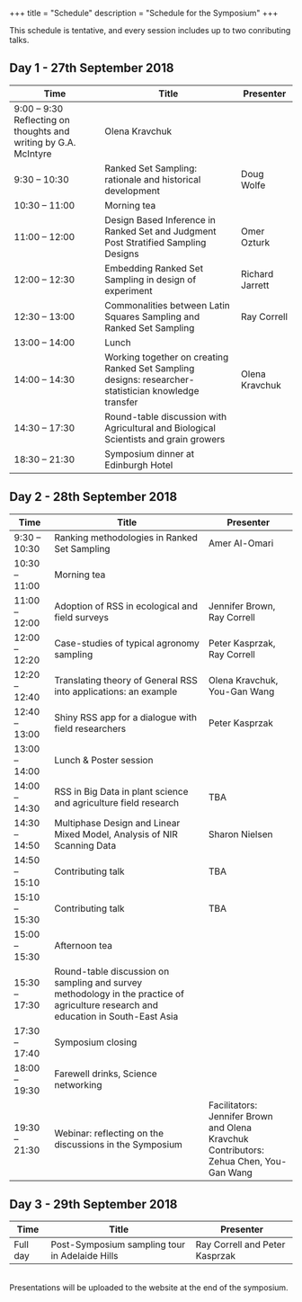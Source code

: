 +++
title = "Schedule"
description = "Schedule for the Symposium"
+++

This schedule is tentative, and every session includes up to two conributing talks.

## Day 1 - 27th September 2018

 Time | Title | Presenter 
------ | ------- | -------
9:00 – 9:30 Reflecting  on thoughts and writing by G.A. McIntyre | Olena Kravchuk
9:30 – 10:30 | Ranked Set Sampling: rationale and historical development | Doug Wolfe
10:30 – 11:00 | Morning tea
11:00 – 12:00 | Design Based Inference in Ranked Set and Judgment Post Stratified Sampling Designs | Omer Ozturk
12:00 – 12:30 | Embedding  Ranked Set Sampling in design of experiment | Richard Jarrett 
12:30 – 13:00 | Commonalities between Latin Squares Sampling and Ranked Set Sampling | Ray Correll
13:00 – 14:00 | Lunch
14:00 – 14:30 | Working together on creating Ranked Set Sampling designs: researcher-statistician knowledge transfer | Olena Kravchuk
14:30 – 17:30 | Round-table discussion with Agricultural and Biological Scientists and grain growers
18:30 – 21:30 | Symposium dinner at Edinburgh Hotel

## Day 2 - 28th September 2018

 Time | Title | Presenter 
------ | ------- | -------
9:30 – 10:30 | Ranking methodologies in Ranked Set Sampling | Amer Al-Omari
10:30 – 11:00 | Morning tea
11:00 – 12:00 | Adoption of RSS in ecological and field surveys | Jennifer Brown, Ray Correll
12:00 – 12:20 | Case-studies of typical agronomy sampling | Peter Kasprzak, Ray Correll
12:20 – 12:40 | Translating theory of General RSS into applications: an example | Olena Kravchuk, You-Gan Wang
12:40 – 13:00 | Shiny RSS app for a dialogue with field researchers | Peter Kasprzak
13:00 – 14:00 | Lunch & Poster session
14:00 – 14:30 | RSS in Big Data in plant science and agriculture field research | TBA
14:30 – 14:50 | Multiphase Design and Linear Mixed Model, Analysis of NIR Scanning Data | Sharon Nielsen
14:50 – 15:10 | Contributing talk | TBA
15:10 – 15:30 | Contributing talk | TBA
15:00 – 15:30 | Afternoon tea
15:30 – 17:30 | Round-table discussion on sampling and survey methodology in the practice of agriculture research and education in South-East Asia
17:30 – 17:40 | Symposium closing
18:00 – 19:30 | Farewell drinks, Science networking
19:30 – 21:30 | Webinar: reflecting on the discussions in the Symposium | Facilitators: Jennifer Brown and Olena Kravchuk <br> Contributors: Zehua Chen, You-Gan Wang

## Day 3 - 29th September 2018
 Time | Title | Presenter 
------ | ------- | -------
Full day | Post-Symposium sampling tour in Adelaide Hills |  Ray Correll and Peter Kasprzak
<br>
Presentations will be uploaded to the website at the end of the symposium.
